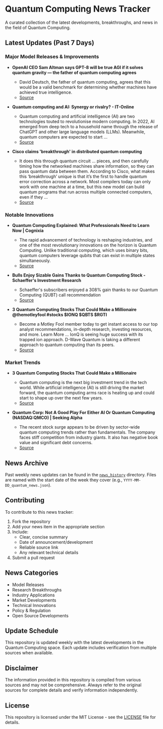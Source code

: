 # Quantum Computing News Tracker

A curated collection of the latest developments, breakthroughs, and news in the field of Quantum Computing.

## Latest Updates (Past 7 Days)


### Major Model Releases & Improvements

- **OpenAI CEO Sam Altman says GPT-8 will be true AGI if it solves quantum gravity — the father of quantum computing agrees**
  - David Deutsch, the father of quantum computing, agrees that this would be a valid benchmark for determining whether machines have achieved true intelligence.
  - [Source](https://www.windowscentral.com/artificial-intelligence/sam-altman-says-gpt-8-could-achieve-true-agi-if-it-solves-quantum-gravity)

- **Quantum computing and AI: Synergy or rivalry? - IT-Online**
  - Quantum computing and artificial intelligence (AI) are two technologies touted to revolutionise modern computing. In 2022, AI emerged from deep tech to a household name through the release of ChatGPT and other large language models (LLMs). Meanwhile, quantum computers are expected to start ...
  - [Source](https://it-online.co.za/2025/09/22/quantum-computing-and-ai-synergy-or-rivalry/)

- **Cisco claims 'breakthrough' in distributed quantum computing**
  - It does this through quantum circuit ... pieces, and then carefully timing how the networked machines share information, so they can pass quantum data between them. According to Cisco, what makes this ‘breakthrough’ unique is that it’s the first to handle quantum error correction across a network. Most compilers today can only work with one machine at a time, but this new model can build quantum programs that run across multiple connected computers, even if they ...
  - [Source](https://digit.fyi/cisco-claims-breakthrough-in-distributed-quantum-computing)

### Notable Innovations

- **Quantum Computing Explained: What Professionals Need to Learn Now | Cognixia**
  - The rapid advancement of technology is reshaping industries, and one of the most revolutionary innovations on the horizon is Quantum Computing. Unlike traditional computing, which uses binary bits, quantum computers leverage qubits that can exist in multiple states simultaneously.
  - [Source](https://www.cognixia.com/blog/quantum-computing-explained-professionals/)

- **Bulls Enjoy Sizable Gains Thanks to Quantum Computing Stock - Schaeffer's Investment Research**
  - Schaeffer's subscribers enjoyed a 308% gain thanks to our Quantum Computing (QUBT) call recommendation
  - [Source](https://schaeffersresearch.com/content/options/2025/09/23/bulls-enjoy-sizable-gains-thanks-to-quantum-computing-stock)

- **3 Quantum Computing Stocks That Could Make a Millionaire @themotleyfool #stocks $IONQ $QBTS $RGTI**
  - Become a Motley Fool member today to get instant access to our top analyst recommendations, in-depth research, investing resources, and more. Learn More ... IonQ is seeing huge success with its trapped ion approach. D-Wave Quantum is taking a different approach to quantum computing than its peers.
  - [Source](https://fool.com/investing/2025/09/22/3-quantum-computing-stocks-that-could-make-a-milli)

### Market Trends

- **3 Quantum Computing Stocks That Could Make a Millionaire**
  - Quantum computing is the next big investment trend in the tech world. While artificial intelligence (AI) is still driving the market forward, the quantum computing arms race is heating up and could start to shape up over the next few years.
  - [Source](https://finance.yahoo.com/news/3-quantum-computing-stocks-could-090000995.html)

- **Quantum Corp: Not A Good Play For Either AI Or Quantum Computing (NASDAQ:QMCO) | Seeking Alpha**
  - The recent stock surge appears to be driven by sector-wide quantum computing trends rather than fundamentals. The company faces stiff competition from industry giants. It also has negative book value and significant debt concerns.
  - [Source](https://seekingalpha.com/article/4824761-quantum-not-good-play-for-either-ai-or-quantum-computing)


## News Archive

Past weekly news updates can be found in the [`news_history`](./news_history/) directory. Files are named with the start date of the week they cover (e.g., `YYYY-MM-DD_quantum_news.json`).

## Contributing

To contribute to this news tracker:
1. Fork the repository
2. Add your news item in the appropriate section
3. Include:
   - Clear, concise summary
   - Date of announcement/development
   - Reliable source link
   - Any relevant technical details
4. Submit a pull request

## News Categories

- Model Releases
- Research Breakthroughs
- Industry Applications
- Market Developments
- Technical Innovations
- Policy & Regulation
- Open Source Developments

## Update Schedule

This repository is updated weekly with the latest developments in the Quantum Computing space. Each update includes verification from multiple sources when available.

## Disclaimer

The information provided in this repository is compiled from various sources and may not be comprehensive. Always refer to the original sources for complete details and verify information independently.

## License

This repository is licensed under the MIT License - see the [LICENSE](LICENSE) file for details.

